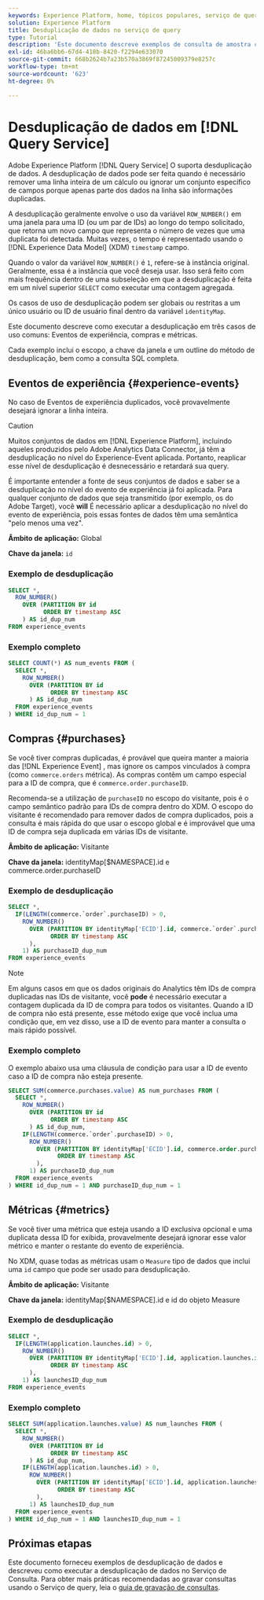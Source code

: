 ```yaml
---
keywords: Experience Platform, home, tópicos populares, serviço de query, serviço de query, desduplicação de dados, desduplicação;
solution: Experience Platform
title: Desduplicação de dados no serviço de query
type: Tutorial
description: 'Este documento descreve exemplos de consulta de amostra completa e de subseleção para desduplicação de três casos de uso comuns: Eventos de experiência, compras e métricas.'
exl-id: 46ba6bb6-67d4-418b-8420-f2294e633070
source-git-commit: 668b2624b7a23b570a3869f87245009379e8257c
workflow-type: tm+mt
source-wordcount: '623'
ht-degree: 0%

---
```


# Desduplicação de dados em [!DNL Query Service]

Adobe Experience Platform [!DNL Query Service] O suporta desduplicação de dados. A desduplicação de dados pode ser feita quando é necessário remover uma linha inteira de um cálculo ou ignorar um conjunto específico de campos porque apenas parte dos dados na linha são informações duplicadas.

A desduplicação geralmente envolve o uso da variável `ROW_NUMBER()` em uma janela para uma ID (ou um par de IDs) ao longo do tempo solicitado, que retorna um novo campo que representa o número de vezes que uma duplicata foi detectada. Muitas vezes, o tempo é representado usando o [!DNL Experience Data Model] (XDM) `timestamp` campo.

Quando o valor da variável `ROW_NUMBER()` é `1`, refere-se à instância original. Geralmente, essa é a instância que você deseja usar. Isso será feito com mais frequência dentro de uma subseleção em que a desduplicação é feita em um nível superior `SELECT` como executar uma contagem agregada.

Os casos de uso de desduplicação podem ser globais ou restritas a um único usuário ou ID de usuário final dentro da variável `identityMap`.

Este documento descreve como executar a desduplicação em três casos de uso comuns: Eventos de experiência, compras e métricas.

Cada exemplo inclui o escopo, a chave da janela e um outline do método de desduplicação, bem como a consulta SQL completa.

## Eventos de experiência {#experience-events}

No caso de Eventos de experiência duplicados, você provavelmente desejará ignorar a linha inteira.

>[!CAUTION]
>
>Muitos conjuntos de dados em [!DNL Experience Platform], incluindo aqueles produzidos pelo Adobe Analytics Data Connector, já têm a desduplicação no nível do Experience-Event aplicada. Portanto, reaplicar esse nível de desduplicação é desnecessário e retardará sua query.
>
>É importante entender a fonte de seus conjuntos de dados e saber se a desduplicação no nível do evento de experiência já foi aplicada. Para qualquer conjunto de dados que seja transmitido (por exemplo, os do Adobe Target), você **will** É necessário aplicar a desduplicação no nível do evento de experiência, pois essas fontes de dados têm uma semântica &quot;pelo menos uma vez&quot;.

**Âmbito de aplicação:** Global

**Chave da janela:** `id`

### Exemplo de desduplicação

```sql
SELECT *,
  ROW_NUMBER()
    OVER (PARTITION BY id
          ORDER BY timestamp ASC
    ) AS id_dup_num
FROM experience_events
```

### Exemplo completo

```sql
SELECT COUNT(*) AS num_events FROM (
  SELECT *,
    ROW_NUMBER()
      OVER (PARTITION BY id
            ORDER BY timestamp ASC
      ) AS id_dup_num
  FROM experience_events
) WHERE id_dup_num = 1
```

## Compras {#purchases}

Se você tiver compras duplicadas, é provável que queira manter a maioria das [!DNL Experience Event] , mas ignore os campos vinculados à compra (como `commerce.orders` métrica). As compras contêm um campo especial para a ID de compra, que é `commerce.order.purchaseID`.

Recomenda-se a utilização de `purchaseID` no escopo do visitante, pois é o campo semântico padrão para IDs de compra dentro do XDM. O escopo do visitante é recomendado para remover dados de compra duplicados, pois a consulta é mais rápida do que usar o escopo global e é improvável que uma ID de compra seja duplicada em várias IDs de visitante.

**Âmbito de aplicação:** Visitante

**Chave da janela:** identityMap[$NAMESPACE].id e commerce.order.purchaseID

### Exemplo de desduplicação

```sql
SELECT *,
  IF(LENGTH(commerce.`order`.purchaseID) > 0,
    ROW_NUMBER()
      OVER (PARTITION BY identityMap['ECID'].id, commerce.`order`.purchaseID
            ORDER BY timestamp ASC
      ),
    1) AS purchaseID_dup_num
FROM experience_events
```

>[!NOTE]
>
>Em alguns casos em que os dados originais do Analytics têm IDs de compra duplicadas nas IDs de visitante, você **pode** é necessário executar a contagem duplicada da ID de compra para todos os visitantes. Quando a ID de compra não está presente, esse método exige que você inclua uma condição que, em vez disso, use a ID de evento para manter a consulta o mais rápido possível.

### Exemplo completo

O exemplo abaixo usa uma cláusula de condição para usar a ID de evento caso a ID de compra não esteja presente.

```sql
SELECT SUM(commerce.purchases.value) AS num_purchases FROM (
  SELECT *,
    ROW_NUMBER()
      OVER (PARTITION BY id
            ORDER BY timestamp ASC
      ) AS id_dup_num,
    IF(LENGTH(commerce.`order`.purchaseID) > 0,
      ROW_NUMBER()
        OVER (PARTITION BY identityMap['ECID'].id, commerce.order.purchaseID
              ORDER BY timestamp ASC
        ),
      1) AS purchaseID_dup_num
  FROM experience_events
) WHERE id_dup_num = 1 AND purchaseID_dup_num = 1
```

## Métricas {#metrics}

Se você tiver uma métrica que esteja usando a ID exclusiva opcional e uma duplicata dessa ID for exibida, provavelmente desejará ignorar esse valor métrico e manter o restante do evento de experiência.

No XDM, quase todas as métricas usam o `Measure` tipo de dados que inclui uma `id` campo que pode ser usado para desduplicação.

**Âmbito de aplicação:** Visitante

**Chave da janela:** identityMap[$NAMESPACE].id e id do objeto Measure

### Exemplo de desduplicação

```sql
SELECT *,
  IF(LENGTH(application.launches.id) > 0,
    ROW_NUMBER()
      OVER (PARTITION BY identityMap['ECID'].id, application.launches.id
            ORDER BY timestamp ASC
      ),
    1) AS launchesID_dup_num
FROM experience_events
```

### Exemplo completo

```sql
SELECT SUM(application.launches.value) AS num_launches FROM (
  SELECT *,
    ROW_NUMBER()
      OVER (PARTITION BY id
            ORDER BY timestamp ASC
      ) AS id_dup_num,
    IF(LENGTH(application.launches.id) > 0,
      ROW_NUMBER()
        OVER (PARTITION BY identityMap['ECID'].id, application.launches.id
              ORDER BY timestamp ASC
        ),
      1) AS launchesID_dup_num
  FROM experience_events
) WHERE id_dup_num = 1 AND launchesID_dup_num = 1
```

## Próximas etapas

Este documento forneceu exemplos de desduplicação de dados e descreveu como executar a desduplicação de dados no Serviço de Consulta. Para obter mais práticas recomendadas ao gravar consultas usando o Serviço de query, leia o [guia de gravação de consultas](../best-practices/writing-queries.md).
